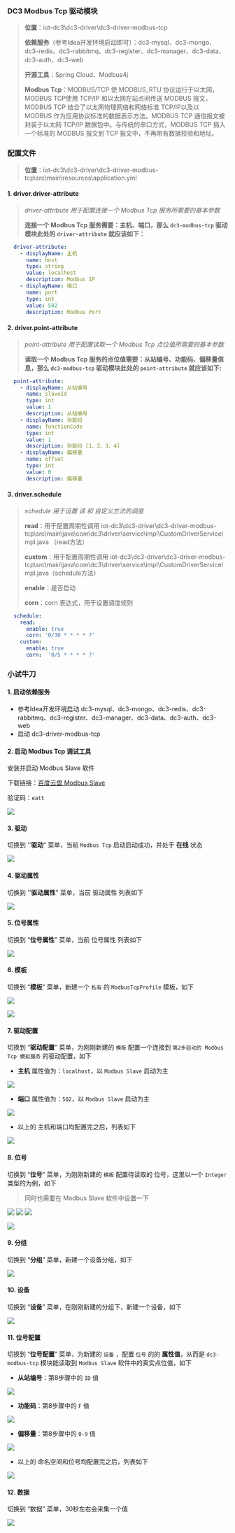 ### DC3 Modbus Tcp 驱动模块

> **位置**：iot-dc3\dc3-driver\dc3-driver-modbus-tcp
>
> **依赖服务**（参考Idea开发环境启动即可）：dc3-mysql、dc3-mongo、dc3-redis、dc3-rabbitmq、dc3-register、dc3-manager、dc3-data、dc3-auth、dc3-web
>
> **开源工具**：Spring Cloud、Modbus4j
>
> **Modbus Tcp**：MODBUS/TCP 使 MODBUS_RTU 协议运行于以太网，MODBUS TCP使用 TCP/IP 和以太网在站点间传送 MODBUS 报文，MODBUS TCP 结合了以太网物理网络和网络标准 TCP/IP以及以 MODBUS 作为应用协议标准的数据表示方法。MODBUS TCP 通信报文被封装于以太网 TCP/IP 数据包中。与传统的串口方式，MODBUS TCP 插入一个标准的 MODBUS 报文到 TCP 报文中，不再带有数据校验和地址。



### 配置文件

> **位置**：iot-dc3\dc3-driver\dc3-driver-modbus-tcp\src\main\resources\application.yml



#### 1. driver.driver-attribute

> *driver-attribute 用于配置连接一个 Modbus Tcp 服务所需要的基本参数*
>
> 
>
> **连接一个 Modbus Tcp 服务需要：主机、端口，那么 `dc3-modbus-tcp` 驱动模块此处的 `driver-attribute` 就应该如下：**

```yaml
  driver-attribute:
    - displayName: 主机
      name: host
      type: string
      value: localhost
      description: Modbus IP
    - displayName: 端口
      name: port
      type: int
      value: 502
      description: Modbus Port
```



#### 2. driver.point-attribute

> *point-attribute 用于配置读取一个 Modbus Tcp 点位值所需要的基本参数*
>
> 
>
> **读取一个 Modbus Tcp 服务的点位值需要：从站编号、功能码、偏移量信息，那么  `dc3-modbus-tcp` 驱动模块此处的 `point-attribute` 就应该如下:**

```yaml
  point-attribute:
    - displayName: 从站编号
      name: slaveId
      type: int
      value: 1
      description: 从站编号
    - displayName: 功能码
      name: functionCode
      type: int
      value: 1
      description: 功能码 [1、2、3、4]
    - displayName: 偏移量
      name: offset
      type: int
      value: 0
      description: 偏移量
```



#### 3. driver.schedule

> *schedule 用于设置 读 和 自定义方法的调度*
>
> 
>
> **read**：用于配置周期性调用 iot-dc3\dc3-driver\dc3-driver-modbus-tcp\src\main\java\com\dc3\driver\service\impl\CustomDriverServiceImpl.java （read方法）
>
> **custom**：用于配置周期性调用 iot-dc3\dc3-driver\dc3-driver-modbus-tcp\src\main\java\com\dc3\driver\service\impl\CustomDriverServiceImpl.java（schedule方法）
>
> **enable**：是否启动
>
> **corn**：corn 表达式，用于设置调度规则

```yaml
  schedule:
    read:
      enable: true
      corn: '0/30 * * * * ?'
    custom:
      enable: true
      corn:  '0/5 * * * * ?'
```



### 小试牛刀

#### 1. 启动依赖服务

- 参考Idea开发环境启动 dc3-mysql、dc3-mongo、dc3-redis、dc3-rabbitmq、dc3-register、dc3-manager、dc3-data、dc3-auth、dc3-web
- 启动 dc3-driver-modbus-tcp



#### 2. 启动 Modbus Tcp 调试工具

 安装并启动 Modbus Slave 软件

下载链接：[百度云盘 Modbus Slave](https://pan.baidu.com/s/1fwRjc1Im1pIZfV9nLwjtbg)

验证码：`eatt`

![](../images/dc3/driver/modbus/modbus-tcp-2.png)



#### 3. 驱动

切换到 ''**驱动**" 菜单，当前 `Modbus Tcp` 启动启动成功，并处于 **在线** 状态

![](../images/dc3/driver/modbus/modbus-tcp-3.png)



#### 4. 驱动属性

切换到 ''**驱动属性**" 菜单，当前 驱动属性 列表如下

![](../images/dc3/driver/modbus/modbus-tcp-4.png)



#### 5. 位号属性

切换到 “**位号属性**” 菜单，当前 位号属性 列表如下

![](../images/dc3/driver/modbus/modbus-tcp-5.png)



#### 6. 模板

切换到 “**模板**” 菜单，新建一个 `私有` 的 `ModbusTcpProfile` 模板，如下

![](../images/dc3/driver/modbus/modbus-tcp-6.png)

![](../images/dc3/driver/modbus/modbus-tcp-7.png)



#### 7. 驱动配置

切换到 “**驱动配置**” 菜单，为刚刚新建的 `模板` 配置一个连接到 `第2步启动的 Modbus Tcp 模拟服务` 的驱动配置，如下

- **主机** 属性值为：`localhost`，以 `Modbus Slave` 启动为主

![](../images/dc3/driver/modbus/modbus-tcp-8.png)

- **端口** 属性值为：`502`，以 `Modbus Slave` 启动为主

![](../images/dc3/driver/modbus/modbus-tcp-9.png)


- 以上的 主机和端口均配置完之后，列表如下

![](../images/dc3/driver/modbus/modbus-tcp-10.png)



#### 8. 位号

切换到 “**位号**” 菜单，为刚刚新建的 `模板` 配置待读取的 位号，这里以一个 `Integer` 类型的为例，如下

> 同时也需要在 Modbus Slave 软件中设置一下

![](../images/dc3/driver/modbus/modbus-tcp-20.png)
![](../images/dc3/driver/modbus/modbus-tcp-21.png)
![](../images/dc3/driver/modbus/modbus-tcp-11.png)

![](../images/dc3/driver/modbus/modbus-tcp-12.png)



#### 9. 分组

切换到 “**分组**” 菜单，新建一个设备分组，如下

![](../images/dc3/driver/modbus/modbus-tcp-13.png)



#### 10. 设备

切换到 “**设备**” 菜单，在刚刚新建的分组下，新建一个设备，如下

![](../images/dc3/driver/modbus/modbus-tcp-14.png)



#### 11. 位号配置

切换到 “**位号配置**” 菜单，为新建的 `设备` ，配置 `位号` 的的 **属性值**，从而是 `dc3-modbus-tcp` 模块能读取到 `Modbus Slave` 软件中的真实点位值，如下

- **从站编号**：第8步骤中的 `ID` 值

![](../images/dc3/driver/modbus/modbus-tcp-15.png)

- **功能码**：第8步骤中的 `F` 值

![](../images/dc3/driver/modbus/modbus-tcp-16.png)

- **偏移量**：第8步骤中的 `0-9` 值

![](../images/dc3/driver/modbus/modbus-tcp-17.png)

- 以上的 命名空间和位号均配置完之后，列表如下

![](../images/dc3/driver/modbus/modbus-tcp-18.png)

#### 12. 数据

切换到 “数据” 菜单，30秒左右会采集一个值

![](../images/dc3/driver/modbus/modbus-tcp-19.png)